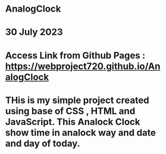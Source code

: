 # AnalogClock
# 30 July 2023
# Access Link from Github Pages : https://webproject720.github.io/AnalogClock
# THis is my simple project created using base of CSS , HTML and JavaScript. This Analock Clock show time in analock way and date and day of today.
